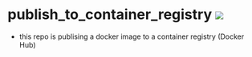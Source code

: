 # publish_to_container_registry ![](https://github.com/randiltennakoon/publish_to_container_registry/actions/workflows/publish.yml/badge.svg)

- this repo is publising a docker image to a container registry (Docker Hub)
